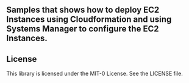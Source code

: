 ## Samples that shows how to deploy EC2 Instances using Cloudformation and using Systems Manager to configure the EC2 Instances.


## License

This library is licensed under the MIT-0 License. See the LICENSE file.

